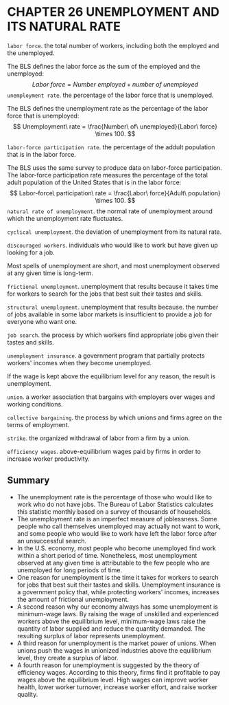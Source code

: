 # CHAPTER 26 UNEMPLOYMENT  AND ITS NATURAL RATE



`labor force`. the total number of workers, including both the employed and the unemployed.

The BLS defines the labor force as the sum of the employed and the unemployed:
$$
Labor\ force = Number\ employed + number\ of\ unemployed
$$
`unemployment rate`. the percentage of the labor force that is unemployed.

The BLS defines the unemployment rate as the percentage of the labor force that is unemployed:
$$
Unemployment\ rate = \frac{Number\ of\ unemployed}{Labor\ force} \times 100.
$$

`labor-force participation rate`. the percentage of the addult population that is in the labor force.

The BLS uses the same survey to produce data on labor-force participation. The labor-force participation rate measures the percentage of the total adult population of the United States that is in the labor force:
$$
Labor-force\ participation\ rate = \frac{Labor\ force}{Adult\ population} \times 100.
$$
`natural rate of unemployment`. the normal rate of unemployment around which the unemployment rate fluctuates.

`cyclical unemployment`. the deviation of unemployment from its natural rate.

`discouraged workers`. individuals who would like to work but have given up looking for a job.

Most spells of unemployment are short, and most unemployment observed at any given time is long-term.

`frictional unemployment`. unemployment that results because it takes time for workers to search for the jobs that best suit their tastes and skills.

`structural unemployment`. unemployment that results because. the number of jobs available in some labor markets is insufficient to provide a job for everyone who want one.

`job search`. the process by which workers find appropriate jobs given their tastes and skills.

`unemployment insurance`. a government program that partially protects workers' incomes when they become unemployed.

If the wage is kept above the equilibrium level for any reason, the result is unemployment.

`union`. a worker association that bargains with employers over wages and working conditions.

`collective bargaining`. the process by which unions and firms agree on the terms of employment.

`strike`. the organized withdrawal of labor from a firm by a union.

`efficiency wages`. above-equilibrium wages paid by firms in order to increase worker productivity.



## Summary

- The unemployment rate is the percentage of those who would like to work who do not have jobs. The Bureau of Labor Statistics calculates this statistic monthly based on a survey of thousands of households.
- The unemployment rate is an imperfect measure of joblessness. Some people who call themselves unemployed may actually not want to work, and some people who would like to work have left the labor force after an unsuccessful search.
- In the U.S. economy, most people who become unemployed find work within a short period of time. Nonetheless, most unemployment observed at any given time is attributable to the few people who are unemployed for long periods of time.
- One reason for unemployment is the time it takes for workers to search for jobs that best suit their tastes and skills. Unemployment insurance is a government policy that, while protecting workers' incomes, increases the amount of frictional unemployment.
- A second reason why our economy always has some unemployment is minimum-wage laws. By raising the wage of unskilled and experienced workers above the equilibrium level, minimum-wage laws raise the quantity of labor supplied and reduce the quantity demanded. The resulting surplus of labor represents unemployment.
- A third reason for unemployment is the market power of unions. When unions push the wages in unionized industries above the equilibrium level, they create a surplus of labor.
- A fourth reason for unemployment is suggested by the theory of efficiency wages. According to this theory, firms find it profitable to pay wages above the equilibrium level. High wages can improve worker health, lower worker turnover, increase worker effort, and raise worker quality.

